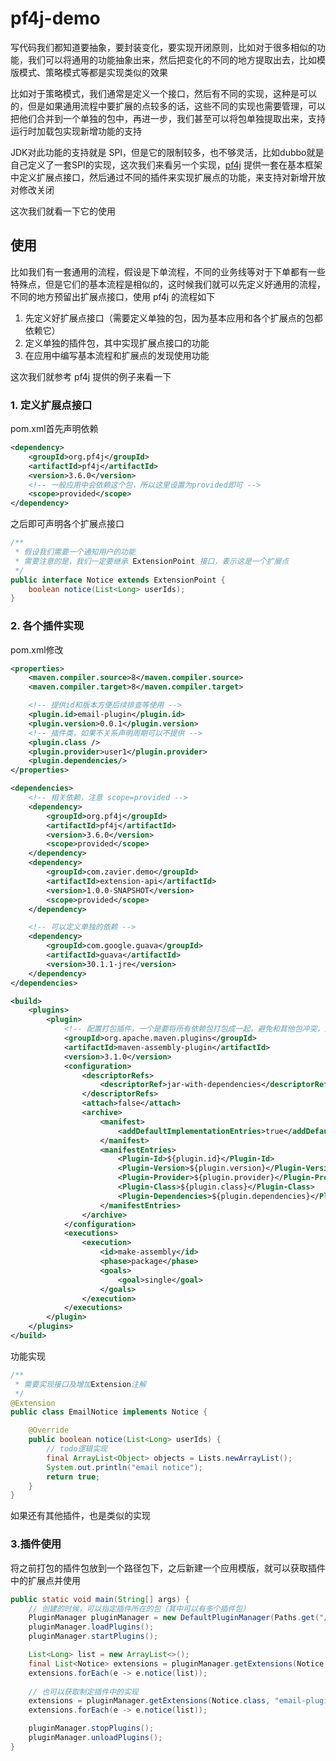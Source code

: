 # pf4j-demo

写代码我们都知道要抽象，要封装变化，要实现开闭原则，比如对于很多相似的功能，我们可以将通用的功能抽象出来，然后把变化的不同的地方提取出去，比如模版模式、策略模式等都是实现类似的效果

比如对于策略模式，我们通常是定义一个接口，然后有不同的实现，这种是可以的，但是如果通用流程中要扩展的点较多的话，这些不同的实现也需要管理，可以把他们合并到一个单独的包中，再进一步，我们甚至可以将包单独提取出来，支持运行时加载包实现新增功能的支持

JDK对此功能的支持就是 SPI，但是它的限制较多，也不够灵活，比如dubbo就是自己定义了一套SPI的实现，这次我们来看另一个实现，[pf4j](https://github.com/pf4j/pf4j) 提供一套在基本框架中定义扩展点接口，然后通过不同的插件来实现扩展点的功能，来支持对新增开放对修改关闭

这次我们就看一下它的使用

## 使用

比如我们有一套通用的流程，假设是下单流程，不同的业务线等对于下单都有一些特殊点，但是它们的基本流程是相似的，这时候我们就可以先定义好通用的流程，不同的地方预留出扩展点接口，使用 pf4j 的流程如下

1. 先定义好扩展点接口（需要定义单独的包，因为基本应用和各个扩展点的包都依赖它）
2. 定义单独的插件包，其中实现扩展点接口的功能
3. 在应用中编写基本流程和扩展点的发现使用功能

这次我们就参考 pf4j 提供的例子来看一下

### 1. 定义扩展点接口

pom.xml首先声明依赖

```xml
<dependency>
    <groupId>org.pf4j</groupId>
    <artifactId>pf4j</artifactId>
    <version>3.6.0</version>
    <!-- 一般应用中会依赖这个包，所以这里设置为provided即可 -->
    <scope>provided</scope>
</dependency>
```

之后即可声明各个扩展点接口

```java
/**
 * 假设我们需要一个通知用户的功能
 * 需要注意的是，我们一定要继承 ExtensionPoint 接口，表示这是一个扩展点
 */
public interface Notice extends ExtensionPoint {
    boolean notice(List<Long> userIds);
}
```

### 2. 各个插件实现

pom.xml修改

```xml
<properties>
    <maven.compiler.source>8</maven.compiler.source>
    <maven.compiler.target>8</maven.compiler.target>

    <!-- 提供id和版本方便后续排查等使用 -->
    <plugin.id>email-plugin</plugin.id>
    <plugin.version>0.0.1</plugin.version>
    <!-- 插件类，如果不关系声明周期可以不提供 -->
    <plugin.class />
    <plugin.provider>user1</plugin.provider>
    <plugin.dependencies/>
</properties>

<dependencies>
    <!-- 相关依赖，注意 scope=provided -->
    <dependency>
        <groupId>org.pf4j</groupId>
        <artifactId>pf4j</artifactId>
        <version>3.6.0</version>
        <scope>provided</scope>
    </dependency>
    <dependency>
        <groupId>com.zavier.demo</groupId>
        <artifactId>extension-api</artifactId>
        <version>1.0.0-SNAPSHOT</version>
        <scope>provided</scope>
    </dependency>

    <!-- 可以定义单独的依赖 -->
    <dependency>
        <groupId>com.google.guava</groupId>
        <artifactId>guava</artifactId>
        <version>30.1.1-jre</version>
    </dependency>
</dependencies>

<build>
    <plugins>
        <plugin>
            <!-- 配置打包插件，一个是要将所有依赖包打包成一起，避免和其他包冲突，第二是要将插件信息写入到manifest.mf -->
            <groupId>org.apache.maven.plugins</groupId>
            <artifactId>maven-assembly-plugin</artifactId>
            <version>3.1.0</version>
            <configuration>
                <descriptorRefs>
                    <descriptorRef>jar-with-dependencies</descriptorRef>
                </descriptorRefs>
                <attach>false</attach>
                <archive>
                    <manifest>
                        <addDefaultImplementationEntries>true</addDefaultImplementationEntries>
                    </manifest>
                    <manifestEntries>
                        <Plugin-Id>${plugin.id}</Plugin-Id>
                        <Plugin-Version>${plugin.version}</Plugin-Version>
                        <Plugin-Provider>${plugin.provider}</Plugin-Provider>
                        <Plugin-Class>${plugin.class}</Plugin-Class>
                        <Plugin-Dependencies>${plugin.dependencies}</Plugin-Dependencies>
                    </manifestEntries>
                </archive>
            </configuration>
            <executions>
                <execution>
                    <id>make-assembly</id>
                    <phase>package</phase>
                    <goals>
                        <goal>single</goal>
                    </goals>
                </execution>
            </executions>
        </plugin>
    </plugins>
</build>
```

功能实现

```java
/**
 * 需要实现接口及增加Extension注解
 */
@Extension
public class EmailNotice implements Notice {

    @Override
    public boolean notice(List<Long> userIds) {
        // todo逻辑实现
        final ArrayList<Object> objects = Lists.newArrayList();
        System.out.println("email notice");
        return true;
    }
}
```

如果还有其他插件，也是类似的实现

### 3.插件使用

将之前打包的插件包放到一个路径包下，之后新建一个应用模版，就可以获取插件中的扩展点并使用

```java
public static void main(String[] args) {
    // 创建的时候，可以指定插件所在的包（其中可以有多个插件包）
    PluginManager pluginManager = new DefaultPluginManager(Paths.get("/u/plugins"));
    pluginManager.loadPlugins();
    pluginManager.startPlugins();

    List<Long> list = new ArrayList<>();
    final List<Notice> extensions = pluginManager.getExtensions(Notice.class);
    extensions.forEach(e -> e.notice(list));
    
    // 也可以获取制定插件中的实现
    extensions = pluginManager.getExtensions(Notice.class, "email-plugin");
    extensions.forEach(e -> e.notice(list));

    pluginManager.stopPlugins();
    pluginManager.unloadPlugins();
}
```

